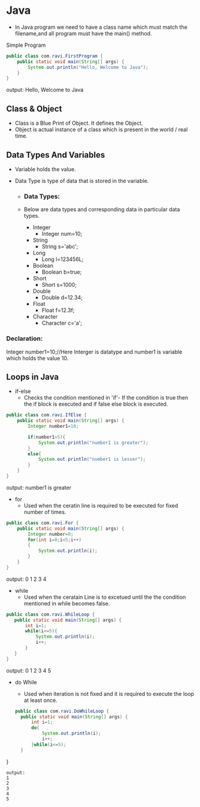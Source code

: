 # Java

* In Java program we need to have a class name which must match the filename,and all program must have the main() method.

Simple Program
```java
public class com.ravi.FirstProgram {
    public static void main(String[] args) {
        System.out.println("Hello, Welcome to Java");
    }
}
```
output:
Hello, Welcome to Java

## Class & Object 
* Class is a Blue Print of Object. It defines the Object.
* Object is actual instance of a class which is present in the world / real time.

## Data Types And Variables

* Variable holds the value.

* Data Type is type of data that is stored in the variable.
  * ### Data Types:
  
  * Below are data types and corresponding data in particular data types.
    * Integer
      * Integer num=10;
    * String
      * String s='abc';
    * Long
      * Long l=123456L;
    * Boolean
      * Boolean b=true;
    * Short
      * Short s=1000;
    * Double
      * Double d=12.34;
    * Float
      * Float f=12.3f;
    * Character
      * Character c='a';
      
### Declaration:

Integer number1=10;//Here Interger is datatype and number1 is variable which holds the value 10.

## Loops in Java
* if-else
  * Checks the condition mentioned in 'if'- If the condition is true then the if block is executed and if false else block is executed.

```java
public class com.ravi.IfElse {
    public static void main(String[] args) {
        Integer number1=10;

        if(number1>5){
            System.out.println("number1 is greater");
        }
        else{
            System.out.println("number1 is lesser");
        }
    }
}
```
output:
number1 is greater

* for
  * Used when the ceratin line is required to be executed for fixed number of times.
```java
public class com.ravi.For {
    public static void main(String[] args) {
        Integer number=0;
        for(int i=0;i<5;i++)
        {
            System.out.println(i);
        }
    }
}
```
output:
0
1
2
3
4

* while
  * Used when the ceratain Line is to excetued until the the condition mentioned in while becomes false.
  
 ```java
 public class com.ravi.WhileLoop {
    public static void main(String[] args) {
        int i=1;
        while(i<=5){
            System.out.println(i);
            i++;
        }
    }
}
```
output:
0
1
2
3
4
5

* do While
  * Used when iteration is not fixed and it is required to execute the loop at least once.
  
  ```Java
  public class com.ravi.DoWhileLoop {
    public static void main(String[] args) {
        int i=1;
        do{
            System.out.println(i);
            i++;
        }while(i<=5);
    }
}
```
output:
1
2
3
4
5


